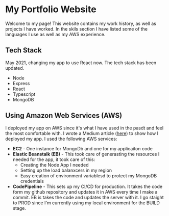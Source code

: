 # My Portfolio Website

Welcome to my page! This website contains my work history, as well as projects I have worked. In the skils section I have listed some of the languages I use as well as my AWS experience.

## Tech Stack

May 2021, changing my app to use React now. The tech stack has been updated.

- Node
- Express
- React
- Typescript
- MongoDB

## Using Amazon Web Services (AWS)

I deployed my app on AWS since it's what I have used in the pasdt and feel the most comfortable with. I wrote a Medium article ([here](https://alan-alban.medium.com/deploying-your-express-js-apps-to-aws-in-7-steps-883d51365406)) to show how I deployed my app. I used the following AWS services:

- **EC2** - One instance for MongoDb and one for my applicaiton code
- **Elastic Beanstalk (EB)** - This took care of generasting the resources I needed for the app, it took care of this:
  - Creating the Node App I needed
  - Setting up the load balanxcers in my region
  - Easy creation of environment variablesd to protect my MongoDB credentials
- **CodePipeline** - This sets up my CI/CD for production. It takes the code form my github repository and updates it in AWS every time I make a commit. EB is takes the code and updates the server with it. I go staight to PROD since I'm currently using my local environment for the BUILD stage.
